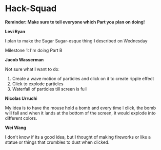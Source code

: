 # Hack-Squad

**Reminder: Make sure to tell everyone which Part you plan on doing!**


**Levi Ryan**

I plan to make the Sugar Sugar-esque thing I described on Wednesday

Milestone 1: I'm doing Part B






**Jacob Wasserman**

Not sure what I want to do:

1. Create a wave motion of particles and click on it to create ripple effect
2. Click to explode particles
3. Waterfall of particles till screen is full








**Nicolas Urruchi**

My idea is to have the mouse hold a bomb and every time I click, the bomb will fall and when it lands at the bottom of the screen, it would explode into different colors.






**Wei Wang**

I don't know if its a good idea, but I thought of making fireworks or like a statue or things that crumbles to dust when clicked.
